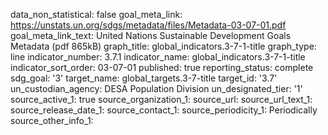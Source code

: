data_non_statistical: false
goal_meta_link: https://unstats.un.org/sdgs/metadata/files/Metadata-03-07-01.pdf
goal_meta_link_text: United Nations Sustainable Development Goals Metadata (pdf 865kB)
graph_title: global_indicators.3-7-1-title
graph_type: line
indicator_number: 3.7.1
indicator_name: global_indicators.3-7-1-title
indicator_sort_order: 03-07-01
published: true
reporting_status: complete
sdg_goal: '3'
target_name: global_targets.3-7-title
target_id: '3.7'
un_custodian_agency: DESA Population Division
un_designated_tier: '1'
source_active_1: true
source_organization_1: 
source_url: 
source_url_text_1: 
source_release_date_1: 
source_contact_1: 
source_periodicity_1: Periodically
source_other_info_1: 
